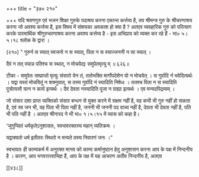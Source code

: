 +++
title = "३७० २१०"

+++
यदि श्रवणगुरु एवं भजन शिक्षा गुरुके पदाश्रय करना एकान्त कर्त्तव्य है, तव श्रीमन्त्र गुरु के श्रीचरणाश्रय करना जो अवश्य कर्त्तव्य है, इस विषय में संशयका अवकाश हो क्या है ? अतएव व्यवहारिक गुरु को परित्याग करके पारमार्थिक श्रीगुरुचरणाश्रय करना अवश्य कर्त्तव्य है - इस अभिप्राय को व्यक्त कर रहे हैं - भा० ५।५।१८ श्लोक के द्वारा । 

(२१०) " गुरुर्न स स्यात् स्वजनो न स स्यात्, पिता न स स्याज्जननी न सा स्यात् । 

दैवं न तत् स्यान्न पतिश्च स स्थात्, न मोचयेद्यः समुपेतमृत्यु म् ॥ ६२६॥ 

टीका - समुपेतः सम्प्राप्तो मृत्युः संसारो येन तं, ततोभक्ति मार्गोपदेशेन यो न मोचयेत् । स गुर्वादि र्न भवेदित्यर्थः । यद्वा यस्तं मोचयितुं न शक्नुयात्, स तस्य गुर्वादि नं स्यादिति निषेधः । ततश्च पिता न स स्यादिति पुत्रोत्पत्तौ यत्न न कार्य इत्यर्थः । दैवं देवता नस्यादिति पूजा न ग्राह्या इत्यर्थः । एव मन्यदपिद्रव्यम् । 

जो संसार दशा प्राप्त व्यक्तिको संसार बन्धन से मुक्त करने में सक्षम नहीं है, वह कभी भी गुरु नहीं हो सकता है, एवं स्व जन भी, वह पिता भी पिता नहीं है, जननी भी जननी पद वाच्य नहीं है, देवता भी देवता नहीं है, पति भी पति नहीं है । अतएव श्रीनारद ने भी भा० १।५।१५ में व्यास को कहा है। 

'जुगुप्सितं धर्मकृतेऽनुशासतः, स्वभावरक्तस्य महान् व्यतिक्रमः । 

यद्वाक्यतो धर्म इतीतरः स्थितो न मन्यते तस्य निवारणं जनः ।" 

स्वभावतः ही काम्यकर्म में अनुरक्त मानव को काम्य कर्मानुष्ठान हेतु अनुशासन करना आप के पक्ष में निन्दनीय है । कारण, आप भगवत्तत्त्वाभिज्ञ हैं, आप के पक्ष में यह आचरण अतीव निन्दनीय है, अतएव 

[[४३८]] 


